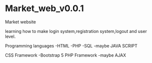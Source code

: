 # Market_web_v0.0.1
 Market website

 learning how to make login system,registration system,logout and user level.

 Programming languages
 -HTML
 -PHP
 -SQL
 -maybe JAVA SCRIPT

 CSS Framework
 -Bootstrap 5
 PHP Framework
 -maybe AJAX
